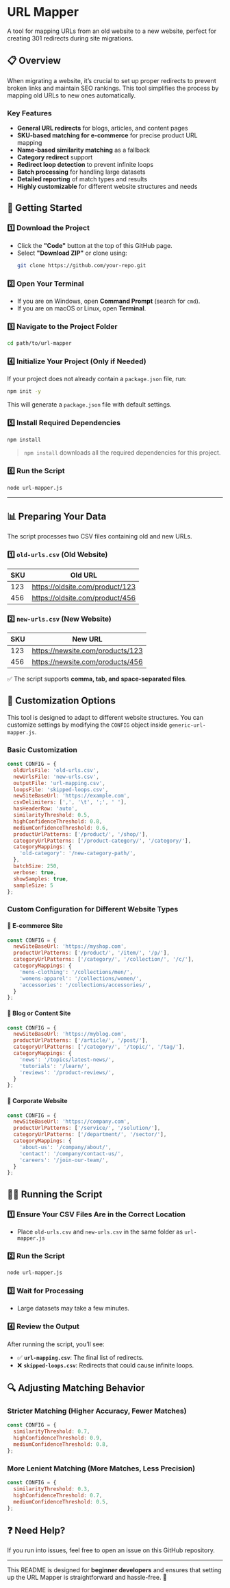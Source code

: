 # URL Mapper

A tool for mapping URLs from an old website to a new website, perfect for creating 301 redirects during site migrations.


## 📋 Overview

When migrating a website, it’s crucial to set up proper redirects to prevent broken links and maintain SEO rankings. This tool simplifies the process by mapping old URLs to new ones automatically.


### **Key Features**

- **General URL redirects** for blogs, articles, and content pages
- **SKU-based matching for e-commerce** for precise product URL mapping
- **Name-based similarity matching** as a fallback
- **Category redirect** support
- **Redirect loop detection** to prevent infinite loops
- **Batch processing** for handling large datasets
- **Detailed reporting** of match types and results
- **Highly customizable** for different website structures and needs

## 🚀 Getting Started

### **1️⃣ Download the Project**

- Click the **"Code"** button at the top of this GitHub page.
- Select **"Download ZIP"** or clone using:
  ```sh
  git clone https://github.com/your-repo.git
  ```

### **2️⃣ Open Your Terminal**

- If you are on Windows, open **Command Prompt** (search for `cmd`).
- If you are on macOS or Linux, open **Terminal**.

### **3️⃣ Navigate to the Project Folder**

```sh
cd path/to/url-mapper
```

### **4️⃣ Initialize Your Project (Only if Needed)**

If your project does not already contain a `package.json` file, run:

```sh
npm init -y
```

This will generate a `package.json` file with default settings.

### **5️⃣ Install Required Dependencies**

```sh
npm install
```

> `npm install` downloads all the required dependencies for this project.

### **6️⃣ Run the Script**

```sh
node url-mapper.js
```

---

## 📊 Preparing Your Data

The script processes two CSV files containing old and new URLs. 

### **1️⃣ `old-urls.csv`** (Old Website)

| SKU | Old URL |
|-----|--------------------------------|
| 123 | https://oldsite.com/product/123 |
| 456 | https://oldsite.com/product/456 |

### **2️⃣ `new-urls.csv`** (New Website)

| SKU | New URL |
|-----|--------------------------------|
| 123 | https://newsite.com/products/123 |
| 456 | https://newsite.com/products/456 |

✅ The script supports **comma, tab, and space-separated files**.


## 🔧 Customization Options

This tool is designed to adapt to different website structures. You can customize settings by modifying the `CONFIG` object inside `generic-url-mapper.js`.

### **Basic Customization**

```javascript
const CONFIG = {
  oldUrlsFile: 'old-urls.csv',
  newUrlsFile: 'new-urls.csv',
  outputFile: 'url-mapping.csv',
  loopsFile: 'skipped-loops.csv',
  newSiteBaseUrl: 'https://example.com',
  csvDelimiters: [',', '\t', ';', ' '],
  hasHeaderRow: 'auto',
  similarityThreshold: 0.5,
  highConfidenceThreshold: 0.8,
  mediumConfidenceThreshold: 0.6,
  productUrlPatterns: ['/product/', '/shop/'],
  categoryUrlPatterns: ['/product-category/', '/category/'],
  categoryMappings: {
    'old-category': '/new-category-path/',
  },
  batchSize: 250,
  verbose: true,
  showSamples: true,
  sampleSize: 5
};
```

### **Custom Configuration for Different Website Types**

#### 🛒 **E-commerce Site**

```javascript
const CONFIG = {
  newSiteBaseUrl: 'https://myshop.com',
  productUrlPatterns: ['/product/', '/item/', '/p/'],
  categoryUrlPatterns: ['/category/', '/collection/', '/c/'],
  categoryMappings: {
    'mens-clothing': '/collections/men/',
    'womens-apparel': '/collections/women/',
    'accessories': '/collections/accessories/',
  }
};
```

#### 📝 **Blog or Content Site**

```javascript
const CONFIG = {
  newSiteBaseUrl: 'https://myblog.com',
  productUrlPatterns: ['/article/', '/post/'],
  categoryUrlPatterns: ['/category/', '/topic/', '/tag/'],
  categoryMappings: {
    'news': '/topics/latest-news/',
    'tutorials': '/learn/',
    'reviews': '/product-reviews/',
  }
};
```

#### 🏢 **Corporate Website**

```javascript
const CONFIG = {
  newSiteBaseUrl: 'https://company.com',
  productUrlPatterns: ['/service/', '/solution/'],
  categoryUrlPatterns: ['/department/', '/sector/'],
  categoryMappings: {
    'about-us': '/company/about/',
    'contact': '/company/contact-us/',
    'careers': '/join-our-team/',
  }
};
```


## 🏃‍♂️ Running the Script

### **1️⃣ Ensure Your CSV Files Are in the Correct Location**

- Place `old-urls.csv` and `new-urls.csv` in the same folder as `url-mapper.js`

### **2️⃣ Run the Script**

```sh
node url-mapper.js
```

### **3️⃣ Wait for Processing**

- Large datasets may take a few minutes.

### **4️⃣ Review the Output**

After running the script, you’ll see:

- ✅ **`url-mapping.csv`**: The final list of redirects.
- ❌ **`skipped-loops.csv`**: Redirects that could cause infinite loops.


## 🔍 Adjusting Matching Behavior

### **Stricter Matching (Higher Accuracy, Fewer Matches)**

```javascript
const CONFIG = {
  similarityThreshold: 0.7,
  highConfidenceThreshold: 0.9,
  mediumConfidenceThreshold: 0.8,
};
```

### **More Lenient Matching (More Matches, Less Precision)**

```javascript
const CONFIG = {
  similarityThreshold: 0.3,
  highConfidenceThreshold: 0.7,
  mediumConfidenceThreshold: 0.5,
};
```


## ❓ Need Help?

If you run into issues, feel free to open an issue on this GitHub repository.

---

This README is designed for **beginner developers** and ensures that setting up the URL Mapper is straightforward and hassle-free. 🚀

